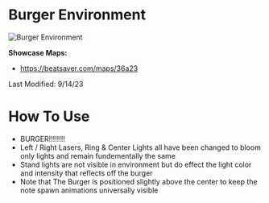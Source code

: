 # Burger Environment
![Burger Environment](Burger.png)

**Showcase Maps:**
- https://beatsaver.com/maps/36a23

Last Modified: 9/14/23

# How To Use

- BURGER!!!!!!!!
- Left / Right Lasers, Ring & Center Lights all have been changed to bloom only lights and remain fundementally the same
- Stand lights are not visible in environment but do effect the light color and intensity that reflects off the burger
- Note that The Burger is positioned slightly above the center to keep the note spawn animations universally visible